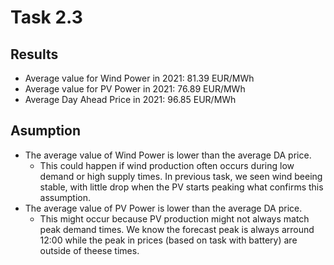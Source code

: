# Task 2.3
## Results
- Average value for Wind Power in 2021: 81.39 EUR/MWh
- Average value for PV Power in 2021: 76.89 EUR/MWh
- Average Day Ahead Price in 2021: 96.85 EUR/MWh
## Asumption
- The average value of Wind Power is lower than the average DA price.
  - This could happen if wind production often occurs during low demand or high supply times. In previous task, we seen wind beeing stable, with little drop when the PV starts peaking what confirms this assumption.
- The average value of PV Power is lower than the average DA price.
  - This might occur because PV production might not always match peak demand times. We know the forecast peak is always arround 12:00 while the peak in prices (based on task with battery) are outside of theese times.
